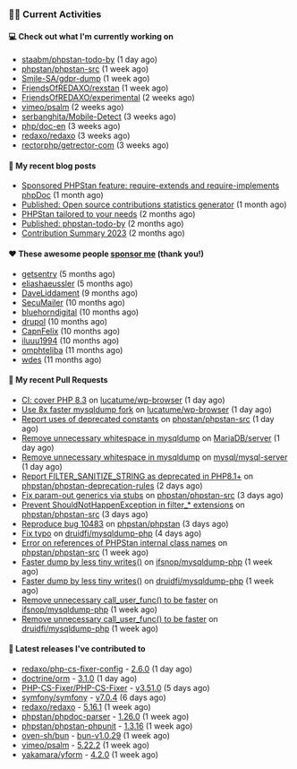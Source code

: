 ### 👨‍💻 Current Activities


#### 💻 Check out what I'm currently working on

- [staabm/phpstan-todo-by](https://github.com/staabm/phpstan-todo-by) (1 day ago)
- [phpstan/phpstan-src](https://github.com/phpstan/phpstan-src) (1 week ago)
- [Smile-SA/gdpr-dump](https://github.com/Smile-SA/gdpr-dump) (1 week ago)
- [FriendsOfREDAXO/rexstan](https://github.com/FriendsOfREDAXO/rexstan) (1 week ago)
- [FriendsOfREDAXO/experimental](https://github.com/FriendsOfREDAXO/experimental) (2 weeks ago)
- [vimeo/psalm](https://github.com/vimeo/psalm) (2 weeks ago)
- [serbanghita/Mobile-Detect](https://github.com/serbanghita/Mobile-Detect) (3 weeks ago)
- [php/doc-en](https://github.com/php/doc-en) (3 weeks ago)
- [redaxo/redaxo](https://github.com/redaxo/redaxo) (3 weeks ago)
- [rectorphp/getrector-com](https://github.com/rectorphp/getrector-com) (3 weeks ago)


#### 📜 My recent blog posts

- [Sponsored PHPStan feature: require-extends and require-implements phpDoc](https://staabm.github.io/2024/01/15/phpstan-require-extends-implements.html) (1 month ago)
- [Published: Open source contributions statistics generator](https://staabm.github.io/2024/01/10/oss-contribs-published.html) (1 month ago)
- [PHPStan tailored to your needs](https://staabm.github.io/2024/01/01/phpstan-customizing.html) (2 months ago)
- [Published: phpstan-todo-by](https://staabm.github.io/2023/12/17/phpstan-todo-by-published.html) (2 months ago)
- [Contribution Summary 2023](https://staabm.github.io/2023/12/07/contribution-summary-2023.html) (2 months ago)


#### ❤️ These awesome people [sponsor me](https://github.com/sponsors/staabm) (thank you!)

- [getsentry](https://github.com/getsentry) (5 months ago)
- [eliashaeussler](https://github.com/eliashaeussler) (5 months ago)
- [DaveLiddament](https://github.com/DaveLiddament) (9 months ago)
- [SecuMailer](https://github.com/SecuMailer) (10 months ago)
- [bluehorndigital](https://github.com/bluehorndigital) (10 months ago)
- [drupol](https://github.com/drupol) (10 months ago)
- [CapnFelix](https://github.com/CapnFelix) (10 months ago)
- [iluuu1994](https://github.com/iluuu1994) (10 months ago)
- [omphteliba](https://github.com/omphteliba) (11 months ago)
- [wdes](https://github.com/wdes) (11 months ago)


#### 🔨 My recent Pull Requests

- [CI: cover PHP 8.3](https://github.com/lucatume/wp-browser/pull/703) on [lucatume/wp-browser](https://github.com/lucatume/wp-browser) (1 day ago)
- [Use 8x faster mysqldump fork](https://github.com/lucatume/wp-browser/pull/702) on [lucatume/wp-browser](https://github.com/lucatume/wp-browser) (1 day ago)
- [Report uses of deprecated constants](https://github.com/phpstan/phpstan-src/pull/2953) on [phpstan/phpstan-src](https://github.com/phpstan/phpstan-src) (1 day ago)
- [Remove unnecessary whitespace in mysqldump](https://github.com/MariaDB/server/pull/3095) on [MariaDB/server](https://github.com/MariaDB/server) (1 day ago)
- [Remove unnecessary whitespace in mysqldump](https://github.com/mysql/mysql-server/pull/524) on [mysql/mysql-server](https://github.com/mysql/mysql-server) (1 day ago)
- [Report FILTER_SANITIZE_STRING as deprecated in PHP8.1&#43;](https://github.com/phpstan/phpstan-deprecation-rules/pull/112) on [phpstan/phpstan-deprecation-rules](https://github.com/phpstan/phpstan-deprecation-rules) (2 days ago)
- [Fix param-out generics via stubs](https://github.com/phpstan/phpstan-src/pull/2952) on [phpstan/phpstan-src](https://github.com/phpstan/phpstan-src) (3 days ago)
- [Prevent ShouldNotHappenException in filter_* extensions](https://github.com/phpstan/phpstan-src/pull/2951) on [phpstan/phpstan-src](https://github.com/phpstan/phpstan-src) (3 days ago)
- [Reproduce bug 10483](https://github.com/phpstan/phpstan/pull/10661) on [phpstan/phpstan](https://github.com/phpstan/phpstan) (3 days ago)
- [Fix typo](https://github.com/druidfi/mysqldump-php/pull/41) on [druidfi/mysqldump-php](https://github.com/druidfi/mysqldump-php) (4 days ago)
- [Error on references of PHPStan internal class names](https://github.com/phpstan/phpstan-src/pull/2932) on [phpstan/phpstan-src](https://github.com/phpstan/phpstan-src) (1 week ago)
- [Faster dump by less tiny writes()](https://github.com/ifsnop/mysqldump-php/pull/280) on [ifsnop/mysqldump-php](https://github.com/ifsnop/mysqldump-php) (1 week ago)
- [Faster dump by less tiny writes()](https://github.com/druidfi/mysqldump-php/pull/37) on [druidfi/mysqldump-php](https://github.com/druidfi/mysqldump-php) (1 week ago)
- [Remove unnecessary call_user_func() to be faster](https://github.com/ifsnop/mysqldump-php/pull/278) on [ifsnop/mysqldump-php](https://github.com/ifsnop/mysqldump-php) (1 week ago)
- [Remove unnecessary call_user_func() to be faster](https://github.com/druidfi/mysqldump-php/pull/36) on [druidfi/mysqldump-php](https://github.com/druidfi/mysqldump-php) (1 week ago)


#### 🔭 Latest releases I've contributed to

- [redaxo/php-cs-fixer-config](https://github.com/redaxo/php-cs-fixer-config) - [2.6.0](https://github.com/redaxo/php-cs-fixer-config/releases/tag/2.6.0) (1 day ago)
- [doctrine/orm](https://github.com/doctrine/orm) - [3.1.0](https://github.com/doctrine/orm/releases/tag/3.1.0) (1 day ago)
- [PHP-CS-Fixer/PHP-CS-Fixer](https://github.com/PHP-CS-Fixer/PHP-CS-Fixer) - [v3.51.0](https://github.com/PHP-CS-Fixer/PHP-CS-Fixer/releases/tag/v3.51.0) (5 days ago)
- [symfony/symfony](https://github.com/symfony/symfony) - [v7.0.4](https://github.com/symfony/symfony/releases/tag/v7.0.4) (6 days ago)
- [redaxo/redaxo](https://github.com/redaxo/redaxo) - [5.16.1](https://github.com/redaxo/redaxo/releases/tag/5.16.1) (1 week ago)
- [phpstan/phpdoc-parser](https://github.com/phpstan/phpdoc-parser) - [1.26.0](https://github.com/phpstan/phpdoc-parser/releases/tag/1.26.0) (1 week ago)
- [phpstan/phpstan-phpunit](https://github.com/phpstan/phpstan-phpunit) - [1.3.16](https://github.com/phpstan/phpstan-phpunit/releases/tag/1.3.16) (1 week ago)
- [oven-sh/bun](https://github.com/oven-sh/bun) - [bun-v1.0.29](https://github.com/oven-sh/bun/releases/tag/bun-v1.0.29) (1 week ago)
- [vimeo/psalm](https://github.com/vimeo/psalm) - [5.22.2](https://github.com/vimeo/psalm/releases/tag/5.22.2) (1 week ago)
- [yakamara/yform](https://github.com/yakamara/yform) - [4.2.0](https://github.com/yakamara/yform/releases/tag/4.2.0) (1 week ago)
